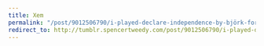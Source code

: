 ```yaml
---
title: Xem
permalink: "/post/9012506790/i-played-declare-independence-by-björk-for-my"
redirect_to: http://tumblr.spencertweedy.com/post/9012506790/i-played-declare-independence-by-björk-for-my
---
```


